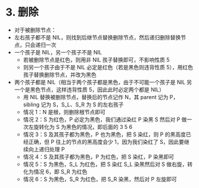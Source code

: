 



# 3. 删除


- 对于被删除节点：
- 左右孩子都不是 NIL，则找到后继节点替换删除节点，然后递归删除替换节点，只会递归一次
- 一个孩子是 NIL，另一个孩子不是 NIL
    - 若被删除节点是红色，则用非 NIL 孩子替换即可，不影响性质 5
    - 则另一个孩子由于不是 NIL 必定是红色（若是黑色则违背性质 5），用红色孩子替换删除节点，并改为黑色
- 两个孩子都是 NIL（相当于两个孩子都是黑色，由于不可能一个孩子是 NIL 另一个是黑色节点，这样违背性质 5，因此此时必定两个都是 NIL）
    - 用 NIL 替换被删除节点，替换后的节点记作 N，其 parent 记为 P，sibling 记为 S，S_L、S_R 为 S 的左右孩子
    - 情况 1：N 是根，则删除根节点即可
    - 情况 2：S 为红色，P 必定为黑色，我们通过染红 P 染黑 S 然后对 P 做一次左旋转化为 S 为黑色的情况，即后面的 3 5 6
    - 情况 3：S 及其孩子都为黑色，P 也为黑色，把 S 染红，则 P 的黑高度已经正确，但 P 往上的节点的黑高度会少 1，因为我们染红了 S，因此要继续向上递归处理 P
    - 情况 4：S 及其孩子都为黑色，P 为红色，把 S 染红，P 染黑即可
    - 情况 5：S 为黑色，S_L 为红色，把 S 染红 S_L 染黑然后对 S 做右旋，转化为情况 6，即 S_R 为红色
    - 情况 6：S 为黑色，S_R 为红色，把 S_R 染黑，然后对 P 左旋即可